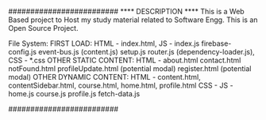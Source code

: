 #########################
**** DESCRIPTION ****
This is a Web Based project to Host my study material related to Software Engg.
This is an Open Source Project.

File System:
    FIRST LOAD: 
            HTML - index.html,
            JS -   index.js
                         firebase-config.js
                         event-bus.js (content.js)
                         setup.js
                         router.js (dependency-loader.js), 
            CSS - *.css
    OTHER STATIC CONTENT:
            HTML - about.html
                   contact.html 
                   notFound.html 
                   profileUpdate.html  (potential modal)
                   register.html (potential modal)
    OTHER DYNAMIC CONTENT:
            HTML - content.html, contentSidebar.html, course.html, home.html, profile.html
            CSS - <none>
            JS  - home.js
                  course.js
                  profile.js 
                  fetch-data.js


#########################

